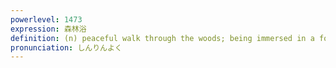 ```yaml
---
powerlevel: 1473
expression: 森林浴
definition: (n) peaceful walk through the woods; being immersed in a forest; forest therapy
pronunciation: しんりんよく
---
```

